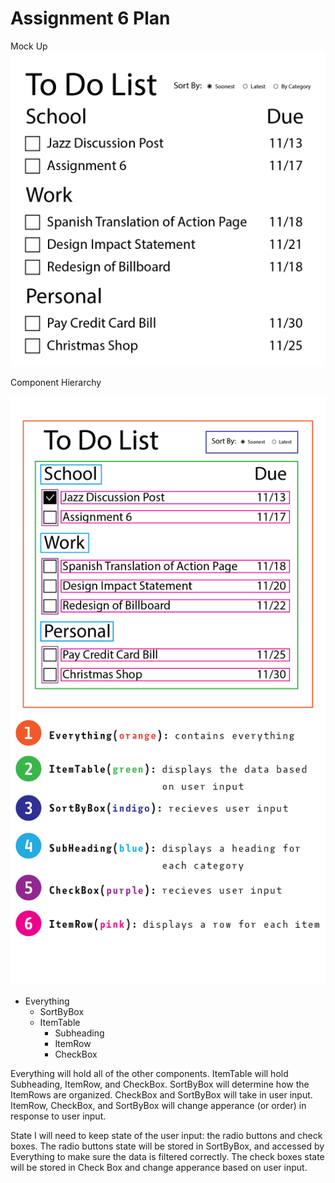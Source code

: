 # Assignment 6 Plan

Mock Up
![Mock Up](mock_up.png)

Component Hierarchy

![Component Hierarchy](labeled-02.png)

- Everything 
    - SortByBox
    - ItemTable
        - Subheading
        - ItemRow
        - CheckBox

Everything will hold all of the other components. ItemTable will hold Subheading, ItemRow, and CheckBox. SortByBox will determine how the ItemRows are organized. CheckBox and SortByBox will take in user input. ItemRow, CheckBox, and SortByBox will change apperance (or order) in response to user input. 

State
I will need to keep state of the user input: the radio buttons and check boxes. The radio buttons state will be stored in SortByBox, and accessed by Everything to make sure the data is filtered correctly. The check boxes state will be stored in Check Box and change apperance based on user input. 